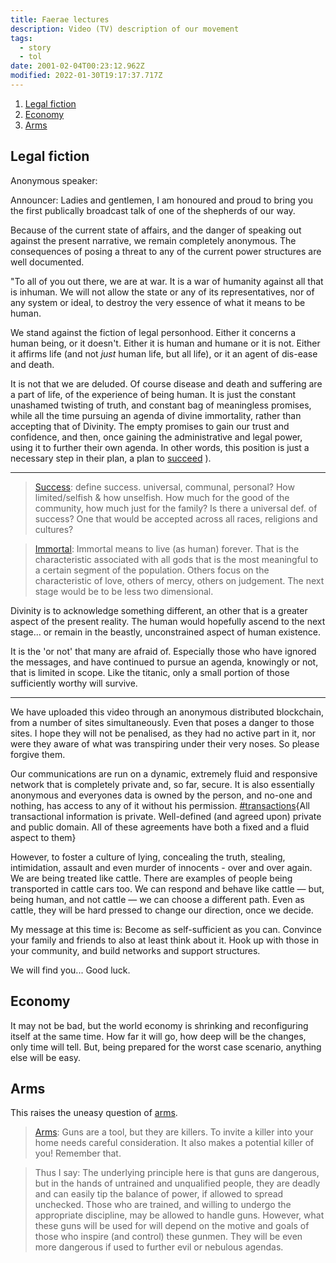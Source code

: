 ```yaml
---
title: Faerae lectures
description: Video (TV) description of our movement
tags:
  - story
  - tol
date: 2001-02-04T00:23:12.962Z
modified: 2022-01-30T19:17:37.717Z
---
```


1. [Legal fiction](#legal-fiction)
2. [Economy](#economy)
3. [Arms](#arms)

## Legal fiction

Anonymous speaker:

Announcer: Ladies and gentlemen, I am honoured and proud to bring you the first publically broadcast talk of one of the shepherds of our way.

Because of the current state of affairs, and the danger of speaking out against the present narrative, we remain completely anonymous. The consequences of posing a threat to any of the current power structures are well documented.

"To all of you out there, we are at war. It is a war of humanity against all that is inhuman. We will not allow the state or any of its representatives, nor of any system or ideal, to destroy the very essence of what it means to be human.

We stand against the fiction of legal personhood. Either it concerns a human being, or it doesn't. Either it is human and humane or it is not. Either it affirms life (and not _just_ human life, but all life), or it an agent of dis-ease and death.

It is not that we are deluded. Of course disease and death and suffering are a part of life, of the experience of being human. It is just the constant unashamed twisting of truth, and constant bag of meaningless promises, while all the time pursuing an agenda of divine immortality, rather than accepting that of Divinity. The empty promises to gain our trust and confidence, and then, once gaining the administrative and legal power, using it to further their own agenda. In other words, this position is just a necessary step in their plan, a plan to [succeed](success.html) ).

---

> [Success](sucess.html): define success. universal, communal, personal? How limited/selfish & how unselfish. How much for the good of the community, how much just for the family? Is there a universal def. of success? One that would be accepted across all races, religions and cultures?

> [Immortal](immortal.html): Immortal means to live (as human) forever. That is the characteristic associated with all gods that is the most meaningful to a certain segment of the population. Others focus on the characteristic of love, others of mercy, others on judgement. The next stage would be to be less two dimensional.

Divinity is to acknowledge something different, an other that is a greater aspect of the present reality. The human would hopefully ascend to the next stage... or remain in the beastly, unconstrained aspect of human existence.

It is the 'or not' that many are afraid of. Especially those who have ignored the messages, and have continued to pursue an agenda, knowingly or not, that is limited in scope. Like the titanic, only a small portion of those sufficiently worthy will survive.

---

We have uploaded this video through an anonymous distributed blockchain, from a number of sites simultaneously. Even that poses a danger to those sites. I hope they will not be penalised, as they had no active part in it, nor were they aware of what was transpiring under their very noses. So please forgive them.

Our communications are run on a dynamic, extremely fluid and responsive network that is completely private and, so far, secure. It is also essentially anonymous and everyones data is owned by the person, and no-one and nothing, has access to any of it without his permission. [#transactions](transactions.html){All transactional information is private. Well-defined (and agreed upon) private and public domain. All of these agreements have both a fixed and a fluid aspect to them}

However, to foster a culture of lying, concealing the truth, stealing, intimidation, assault and even murder of innocents - over and over again. We are being treated like cattle. There are examples of people being transported in cattle cars too. We can respond and behave like cattle &mdash; but, being human, and not cattle &mdash; we can choose a different path. Even as cattle, they will be hard pressed to change our direction, once we decide.

My message at this time is: Become as self-sufficient as you can. Convince your family and friends to also at least think about it.
Hook up with those in your community, and build networks and support structures.

We will find you... Good luck.

## Economy

It may not be bad, but the world economy is shrinking and reconfiguring itself at the same time. How far it will go, how deep will be the changes, only time will tell. But, being prepared for the worst case scenario, anything else will be easy.

## Arms

This raises the uneasy question of [arms](arms.html).

> [Arms](arms.html): Guns are a tool, but they are killers. To invite a killer into your home needs careful consideration. It also makes a potential killer of you! Remember that.

> Thus I say: The underlying principle here is that guns are dangerous, but in the hands of untrained and unqualified people, they are deadly and can easily tip the balance of power, if allowed to spread unchecked.
> Those who are trained, and willing to undergo the appropriate discipline, may be allowed to handle guns. However, what these guns will be used for will depend on the motive and goals of those who inspire (and control) these gunmen. They will be even more dangerous if used to further evil or nebulous agendas.
